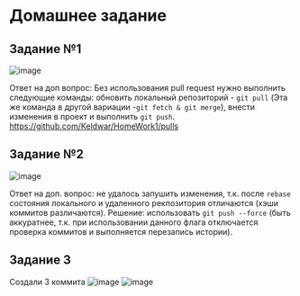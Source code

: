 # Домашнее задание

## Задание №1
![image](https://user-images.githubusercontent.com/102313283/226348117-5a77efa2-eadd-4d70-8ef4-5bb0e86a5f12.png)

Ответ на доп вопрос: Без использования pull request нужно выполнить следующие команды: обновить локальный репозиторий - `git pull` (Эта же команда в другой вариации -`git fetch & git merge`), внести изменения в проект и выполнить `git push`.
https://github.com/Keldwar/HomeWork1/pulls

## Задание №2
![image](https://user-images.githubusercontent.com/102313283/226351206-9f404488-7977-467b-8b68-7bc7da15a63d.png)

 Ответ на доп. вопрос: не удалось запушить изменения, т.к. после `rebase` состояния локального и удаленного рекпозитория отличаются (хэши коммитов различаются).
 Решение: использовать `git push --force` (быть аккуратнее, т.к. при использовании данного флага отключается проверка коммитов и выполняется перезапись истории).
 
 ## Задание 3
 Создали 3 коммита
 ![image](https://user-images.githubusercontent.com/102313283/226356760-01020163-984c-4d2a-8fac-b3735be73195.png)
 ![image](https://user-images.githubusercontent.com/102313283/226356985-51d9c07b-1250-4077-a366-6a990b553345.png)
